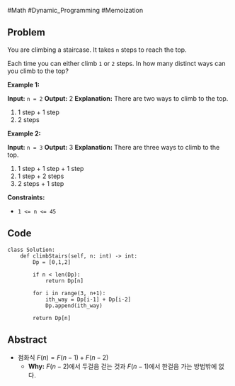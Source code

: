 #Math #Dynamic_Programming #Memoization
## Problem
You are climbing a staircase. It takes `n` steps to reach the top.

Each time you can either climb `1` or `2` steps. In how many distinct ways can you climb to the top?

**Example 1:**

**Input:** `n = 2`
**Output:** 2
**Explanation:** There are two ways to climb to the top.
1. 1 step + 1 step
2. 2 steps

**Example 2:**

**Input:** `n = 3`
**Output:** 3
**Explanation:** There are three ways to climb to the top.
1. 1 step + 1 step + 1 step
2. 1 step + 2 steps
3. 2 steps + 1 step

**Constraints:**

- `1 <= n <= 45`
## Code
```run-python
class Solution:
    def climbStairs(self, n: int) -> int:
        Dp = [0,1,2]

        if n < len(Dp):
            return Dp[n]

        for i in range(3, n+1):
            ith_way = Dp[i-1] + Dp[i-2]
            Dp.append(ith_way)

        return Dp[n]
```

## Abstract
-  점화식 $F(n)=F(n-1)+F(n-2)$
	- **Why:**
		$F(n-2)$에서 두걸음 걷는 것과 $F(n-1)$에서 한걸음 가는 방법밖에 없다.
